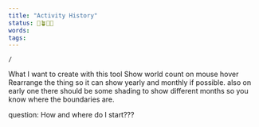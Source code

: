 ```yaml
---
title: "Activity History"
status: 🌱🪴🌲🍇
words:
tags:
---
```

```ActivityHistory
/

```
What I want to create with this tool
Show world count on mouse hover
Rearrange the thing so it can show yearly and monthly if possible.
also on early one there should be some shading to show different months so you know where the boundaries are.

question: 
How and where do I start???